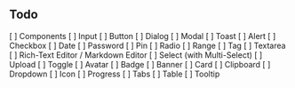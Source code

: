 ## Todo
[ ] Components
   [ ] Input
   [ ] Button
   [ ] Dialog
   [ ] Modal
   [ ] Toast
   [ ] Alert
   [ ] Checkbox
   [ ] Date
   [ ] Password
   [ ] Pin
   [ ] Radio
   [ ] Range
   [ ] Tag
   [ ] Textarea
   [ ] Rich-Text Editor / Markdown Editor
   [ ] Select (with Multi-Select)
   [ ] Upload
   [ ] Toggle
   [ ] Avatar
   [ ] Badge
   [ ] Banner
   [ ] Card
   [ ] Clipboard
   [ ] Dropdown
   [ ] Icon
   [ ] Progress
   [ ] Tabs
   [ ] Table
   [ ] Tooltip
